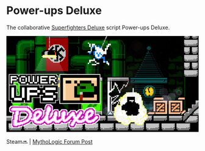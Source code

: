# Power-ups Deluxe
The collaborative [Superfighters Deluxe](http://superfightersdeluxe.com) script Power-ups Deluxe.

![Banner](Banner.png)

Steam🔜 | [MythoLogic Forum Post](https://mythologicinteractiveforums.com/viewtopic.php?f=42&t=4414)

